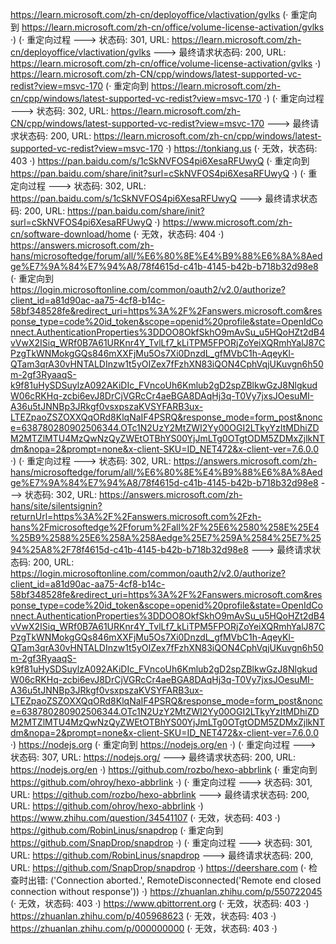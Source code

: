 https://learn.microsoft.com/zh-cn/deployoffice/vlactivation/gvlks (· 重定向到 https://learn.microsoft.com/zh-cn/office/volume-license-activation/gvlks ·)
(· 重定向过程 ---> 状态码: 301, URL: https://learn.microsoft.com/zh-cn/deployoffice/vlactivation/gvlks ---> 最终请求状态码: 200, URL: https://learn.microsoft.com/zh-cn/office/volume-license-activation/gvlks ·)
https://learn.microsoft.com/zh-CN/cpp/windows/latest-supported-vc-redist?view=msvc-170 (· 重定向到 https://learn.microsoft.com/zh-cn/cpp/windows/latest-supported-vc-redist?view=msvc-170 ·)
(· 重定向过程 ---> 状态码: 302, URL: https://learn.microsoft.com/zh-CN/cpp/windows/latest-supported-vc-redist?view=msvc-170 ---> 最终请求状态码: 200, URL: https://learn.microsoft.com/zh-cn/cpp/windows/latest-supported-vc-redist?view=msvc-170 ·)
https://tonkiang.us (· 无效，状态码: 403 ·)
https://pan.baidu.com/s/1cSkNVFOS4pi6XesaRFUwyQ (· 重定向到 https://pan.baidu.com/share/init?surl=cSkNVFOS4pi6XesaRFUwyQ ·)
(· 重定向过程 ---> 状态码: 302, URL: https://pan.baidu.com/s/1cSkNVFOS4pi6XesaRFUwyQ ---> 最终请求状态码: 200, URL: https://pan.baidu.com/share/init?surl=cSkNVFOS4pi6XesaRFUwyQ ·)
https://www.microsoft.com/zh-cn/software-download/home (· 无效，状态码: 404 ·)
https://answers.microsoft.com/zh-hans/microsoftedge/forum/all/%E6%80%8E%E4%B9%88%E6%8A%8Aedge%E7%9A%84%E7%94%A8/78f4615d-c41b-4145-b42b-b718b32d98e8 (· 重定向到 https://login.microsoftonline.com/common/oauth2/v2.0/authorize?client_id=a81d90ac-aa75-4cf8-b14c-58bf348528fe&redirect_uri=https%3A%2F%2Fanswers.microsoft.com&response_type=code%20id_token&scope=openid%20profile&state=OpenIdConnect.AuthenticationProperties%3DDOO8OkfSkhO9mAvSu_u5HQoHZt2dB4vVwX2ISiq_WRf0B7A61URKnr4Y_TvlLf7_kLiTPM5FPORjZoYeiXQRmhYalJ87CPzgTkWNMokgGQs846mXXFjMu5Os7Xi0DnzdL_gfMVbC1h-AqeyKl-QTam3qrA30vHNTALDInzw1t5yOIZex7fFzhXN83iQON4CphVqjUKuvgn6h50m-2gf3RyaaqS-k9f81uHySDSuylzA092AKiDIc_FVncoUh6Kmlub2gD2spZBlkwGzJ8NlgkudW06cRKHq-zcbi6evJ8DrCjVGRcCr4aeBGA8DAqHj3q-T0Vy7jxsJOesuMI-A36u5tJNNBp3JRkgf0vsxpszaKVSYFARB3ux-LTEZpaoZSZOXXQqORd8KlqNaIF4PSRQ&response_mode=form_post&nonce=638780280902506344.OTc1N2UzY2MtZWI2Yy00OGI2LTkyYzItMDhiZDM2MTZlMTU4MzQwNzQyZWEtOTBhYS00YjJmLTg0OTgtODM5ZDMxZjlkNTdm&nopa=2&prompt=none&x-client-SKU=ID_NET472&x-client-ver=7.6.0.0 ·)
(· 重定向过程 ---> 状态码: 302, URL: https://answers.microsoft.com/zh-hans/microsoftedge/forum/all/%E6%80%8E%E4%B9%88%E6%8A%8Aedge%E7%9A%84%E7%94%A8/78f4615d-c41b-4145-b42b-b718b32d98e8 ---> 状态码: 302, URL: https://answers.microsoft.com/zh-hans/site/silentsignin?returnUrl=https%3A%2F%2Fanswers.microsoft.com%2Fzh-hans%2Fmicrosoftedge%2Fforum%2Fall%2F%25E6%2580%258E%25E4%25B9%2588%25E6%258A%258Aedge%25E7%259A%2584%25E7%2594%25A8%2F78f4615d-c41b-4145-b42b-b718b32d98e8 ---> 最终请求状态码: 200, URL: https://login.microsoftonline.com/common/oauth2/v2.0/authorize?client_id=a81d90ac-aa75-4cf8-b14c-58bf348528fe&redirect_uri=https%3A%2F%2Fanswers.microsoft.com&response_type=code%20id_token&scope=openid%20profile&state=OpenIdConnect.AuthenticationProperties%3DDOO8OkfSkhO9mAvSu_u5HQoHZt2dB4vVwX2ISiq_WRf0B7A61URKnr4Y_TvlLf7_kLiTPM5FPORjZoYeiXQRmhYalJ87CPzgTkWNMokgGQs846mXXFjMu5Os7Xi0DnzdL_gfMVbC1h-AqeyKl-QTam3qrA30vHNTALDInzw1t5yOIZex7fFzhXN83iQON4CphVqjUKuvgn6h50m-2gf3RyaaqS-k9f81uHySDSuylzA092AKiDIc_FVncoUh6Kmlub2gD2spZBlkwGzJ8NlgkudW06cRKHq-zcbi6evJ8DrCjVGRcCr4aeBGA8DAqHj3q-T0Vy7jxsJOesuMI-A36u5tJNNBp3JRkgf0vsxpszaKVSYFARB3ux-LTEZpaoZSZOXXQqORd8KlqNaIF4PSRQ&response_mode=form_post&nonce=638780280902506344.OTc1N2UzY2MtZWI2Yy00OGI2LTkyYzItMDhiZDM2MTZlMTU4MzQwNzQyZWEtOTBhYS00YjJmLTg0OTgtODM5ZDMxZjlkNTdm&nopa=2&prompt=none&x-client-SKU=ID_NET472&x-client-ver=7.6.0.0 ·)
https://nodejs.org (· 重定向到 https://nodejs.org/en ·)
(· 重定向过程 ---> 状态码: 307, URL: https://nodejs.org/ ---> 最终请求状态码: 200, URL: https://nodejs.org/en ·)
https://github.com/rozbo/hexo-abbrlink (· 重定向到 https://github.com/ohroy/hexo-abbrlink ·)
(· 重定向过程 ---> 状态码: 301, URL: https://github.com/rozbo/hexo-abbrlink ---> 最终请求状态码: 200, URL: https://github.com/ohroy/hexo-abbrlink ·)
https://www.zhihu.com/question/34541107 (· 无效，状态码: 403 ·)
https://github.com/RobinLinus/snapdrop (· 重定向到 https://github.com/SnapDrop/snapdrop ·)
(· 重定向过程 ---> 状态码: 301, URL: https://github.com/RobinLinus/snapdrop ---> 最终请求状态码: 200, URL: https://github.com/SnapDrop/snapdrop ·)
https://deershare.com (· 检查时出错: ('Connection aborted.', RemoteDisconnected('Remote end closed connection without response')) ·)
https://zhuanlan.zhihu.com/p/550722045 (· 无效，状态码: 403 ·)
https://www.qbittorrent.org (· 无效，状态码: 403 ·)
https://zhuanlan.zhihu.com/p/405968623 (· 无效，状态码: 403 ·)
https://zhuanlan.zhihu.com/p/000000000 (· 无效，状态码: 403 ·)
